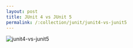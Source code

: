 ```yaml
---
layout: post
title: JUnit 4 vs JUnit 5
permalink: /:collection/junit/junit4-vs-junit5
---
```


![junit4-vs-junit5]({{site.cdn}}/junit/junit4-vs-junit5.png)
